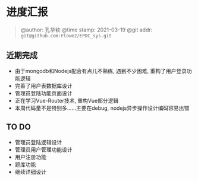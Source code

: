 # 进度汇报
> @author: 孔华钦
> @time stamp: 2021-03-19
> @git addr: `git@github.com:Flowe2/EPDC_sys.git`

## 近期完成
* 由于mongodb和Nodejs配合有点儿不熟练, 遇到不少困难, 重构了用户登录功能逻辑
* 完善了用户表数据库设计
* 管理员登陆功能页面设计
* 正在学习Vue-Router技术, 重构Vue部分逻辑
* 本周代码量不是特别多……主要在debug, nodejs异步操作设计编码容易出错

## TO DO
* 管理员登陆逻辑设计
* 管理员用户管理功能设计
* 用户注册功能
* 题库功能
* 继续详细设计